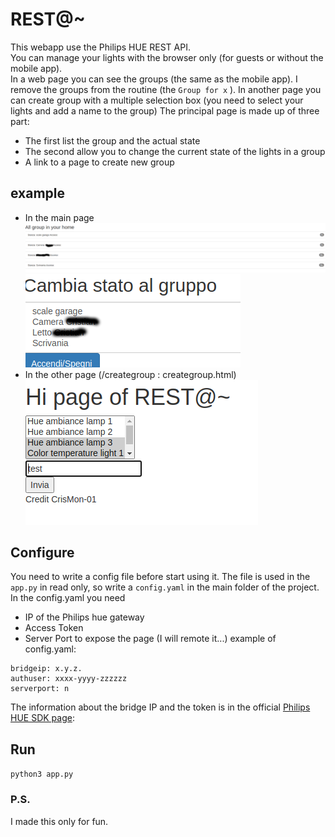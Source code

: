 # REST@~

This webapp use the Philips HUE REST API. <br>
You can manage your lights with the browser only (for guests or without the mobile app). <br>
In a web page you can see the groups (the same as the mobile app). I remove the groups from the routine (the `Group for x` ).
In another page you can create group with a multiple selection box (you need to select your lights and add a name to the group)
The principal page is made up of three part:
* The first list the group and the actual state
* The second allow you to change the current state of the lights in a group 
* A link to a page to create new group
## example
* In the main page
![img1](./images/img1.png)
![img2](./images/img2.png)
* In the other page (/creategroup : creategroup.html) <br>
![img3](./images/img3.png)
## Configure
You need to write a config file before start using it.
The file is used in the `app.py` in read only, so write a `config.yaml` in the main folder of the project.<br>
In the config.yaml you need
* IP of the Philips hue gateway 
* Access Token 
* Server Port to expose the page (I will remote it...)
example of config.yaml:
```
bridgeip: x.y.z.
authuser: xxxx-yyyy-zzzzzz
serverport: n
```
The information about the bridge IP and the token is in the official [Philips HUE SDK page](https://developers.meethue.com/develop/get-started-2/): 

## Run
`python3 app.py`

### P.S.
I made this only for fun. <br>